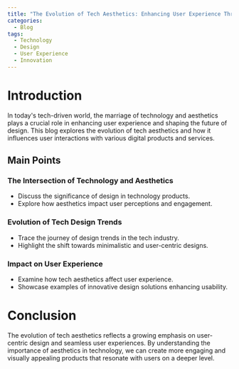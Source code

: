 ```yaml
---
title: "The Evolution of Tech Aesthetics: Enhancing User Experience Through Design"
categories:
  - Blog
tags:
  - Technology
  - Design
  - User Experience
  - Innovation
---
```


# Introduction
In today's tech-driven world, the marriage of technology and aesthetics plays a crucial role in enhancing user experience and shaping the future of design. This blog explores the evolution of tech aesthetics and how it influences user interactions with various digital products and services.

## Main Points
### The Intersection of Technology and Aesthetics
- Discuss the significance of design in technology products.
- Explore how aesthetics impact user perceptions and engagement.

### Evolution of Tech Design Trends
- Trace the journey of design trends in the tech industry.
- Highlight the shift towards minimalistic and user-centric designs.

### Impact on User Experience
- Examine how tech aesthetics affect user experience.
- Showcase examples of innovative design solutions enhancing usability.

# Conclusion
The evolution of tech aesthetics reflects a growing emphasis on user-centric design and seamless user experiences. By understanding the importance of aesthetics in technology, we can create more engaging and visually appealing products that resonate with users on a deeper level.